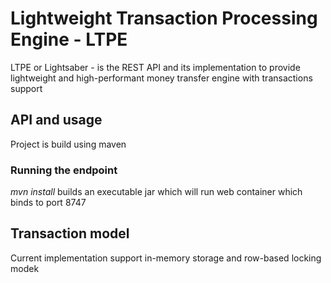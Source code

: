 # Lightweight Transaction Processing Engine - LTPE

LTPE or Lightsaber - is the  REST API and its implementation to provide 
lightweight and high-performant money transfer engine with transactions support

## API and usage

<swagger json or UI here>

Project is build using maven 

### Running the endpoint

*mvn install* builds an executable jar which will run web container which binds to port 8747

## Transaction model

Current implementation support in-memory storage 
and row-based locking modek


